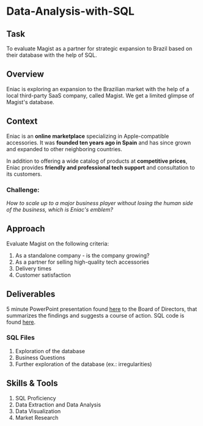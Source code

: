 # Data-Analysis-with-SQL
## Task
To evaluate Magist as a partner for strategic expansion to Brazil based on their database with the help of SQL.

## Overview 
Eniac is exploring an expansion to the Brazilian market with the help of a local third-party SaaS company, called Magist. We get a limited glimpse of Magist's database. 

## Context
Eniac is an **online marketplace** specializing in Apple-compatible accessories. It was **founded ten years ago in Spain** and has since grown and expanded to other neighboring countries.

In addition to offering a wide catalog of products at **competitive prices**, Eniac provides **friendly and professional tech support** and consultation to its customers. 

### Challenge: 
*How to scale up to a major business player without losing the human side of the business, which is Eniac's emblem?* 

## Approach
Evaluate Magist on the following criteria:
1. As a standalone company - is the company growing?
2. As a partner for selling high-quality tech accessories
3. Delivery times
4. Customer satisfaction

## Deliverables
5 minute PowerPoint presentation found [here](https://drive.google.com/file/d/1pi3bMzv7sUl4BDP809HX1JG2WO2Z51bK/view?usp=sharing) to the Board of Directors, that summarizes the findings and suggests a course of action.
SQL code is found [here](https://drive.google.com/drive/folders/18AweGytkhEdKRneDhlcjglcJuxTe1FVb?usp=sharing). 
### SQL Files
  1. Exploration of the database
  2. Business Questions 
  3. Further exploration of the database (ex.: irregularities)

## Skills & Tools
1. SQL Proficiency
2. Data Extraction and Data Analysis
3. Data Visualization
4. Market Research

